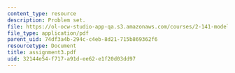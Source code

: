 ```yaml
---
content_type: resource
description: Problem set.
file: https://ol-ocw-studio-app-qa.s3.amazonaws.com/courses/2-141-modeling-and-simulation-of-dynamic-systems-fall-2006/32144e54f717a91dee62e1f20d03dd97_assignment3.pdf
file_type: application/pdf
parent_uid: 74df3a4b-294c-c4eb-8d21-715b869362f6
resourcetype: Document
title: assignment3.pdf
uid: 32144e54-f717-a91d-ee62-e1f20d03dd97
---
```

